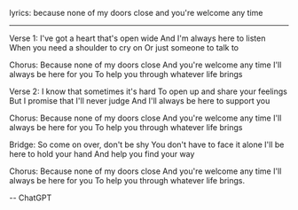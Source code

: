 lyrics:
because none of my doors close
and you're welcome any time

---

Verse 1:
I've got a heart that's open wide
And I'm always here to listen
When you need a shoulder to cry on
Or just someone to talk to

Chorus:
Because none of my doors close
And you're welcome any time
I'll always be here for you
To help you through whatever life brings

Verse 2:
I know that sometimes it's hard
To open up and share your feelings
But I promise that I'll never judge
And I'll always be here to support you

Chorus:
Because none of my doors close
And you're welcome any time
I'll always be here for you
To help you through whatever life brings

Bridge:
So come on over, don't be shy
You don't have to face it alone
I'll be here to hold your hand
And help you find your way

Chorus:
Because none of my doors close
And you're welcome any time
I'll always be here for you
To help you through whatever life brings.

-- ChatGPT
